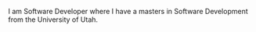 I am Software Developer where I have a masters in Software Development from the University of Utah.
